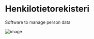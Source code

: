 # Henkilotietorekisteri
 Software to manage person data


 ![image](https://github.com/theCoffeehound/henkilotietorekisteri/main/image.png?raw=true)